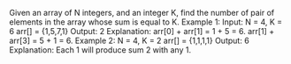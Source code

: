 Given an array of  N integers, and an integer K, find the number of pair of elements in the array whose sum is equal to K.
Example 1:
Input: 
N = 4, K = 6
arr[] = {1,5,7,1}
Output: 2
Explanation: 
arr[0] + arr[1] = 1 + 5  = 6.
arr[1] + arr[3] = 5 + 1  = 6.
Example 2:
N = 4, K = 2
arr[] = {1,1,1,1}
Output: 6
Explanation: Each 1 will produce sum 2 with any 1.
